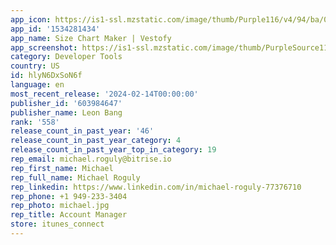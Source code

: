 ```yaml
---
app_icon: https://is1-ssl.mzstatic.com/image/thumb/Purple116/v4/94/ba/03/94ba0326-2e66-32cd-8279-306ac7ca8ce7/AppIcon-0-1x_U007emarketing-0-7-0-85-220-0.png/1024x1024bb.png
app_id: '1534281434'
app_name: Size Chart Maker | Vestofy
app_screenshot: https://is1-ssl.mzstatic.com/image/thumb/PurpleSource116/v4/91/96/ce/9196ce78-d2cd-5c34-3b42-3ce6e954c1a5/d3020cc2-3aee-4e83-9c3b-7745ccdeddd1_part1.jpg/1242x2208bb.png
category: Developer Tools
country: US
id: hlyN6DxSoN6f
language: en
most_recent_release: '2024-02-14T00:00:00'
publisher_id: '603984647'
publisher_name: Leon Bang
rank: '558'
release_count_in_past_year: '46'
release_count_in_past_year_category: 4
release_count_in_past_year_top_in_category: 19
rep_email: michael.roguly@bitrise.io
rep_first_name: Michael
rep_full_name: Michael Roguly
rep_linkedin: https://www.linkedin.com/in/michael-roguly-77376710
rep_phone: +1 949-233-3404
rep_photo: michael.jpg
rep_title: Account Manager
store: itunes_connect
---
```

